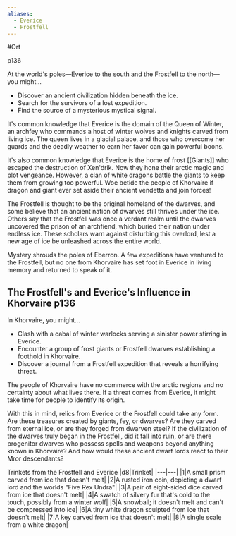 ```yaml
---
aliases:
  - Everice
  - Frostfell
---
```

#Ort 

p136

At the world's poles—Everice to the south and the Frostfell to the north—you might...

- Discover an ancient civilization hidden beneath the ice.
- Search for the survivors of a lost expedition.
- Find the source of a mysterious mystical signal.

It's common knowledge that Everice is the domain of the Queen of Winter, an archfey who commands a host of winter wolves and knights carved from living ice. The queen lives in a glacial palace, and those who overcome her guards and the deadly weather to earn her favor can gain powerful boons.

It's also common knowledge that Everice is the home of frost [[Giants]] who escaped the destruction of Xen'drik. Now they hone their arctic magic and plot vengeance. However, a clan of white dragons battle the giants to keep them from growing too powerful. Woe betide the people of Khorvaire if dragon and giant ever set aside their ancient vendetta and join forces!

The Frostfell is thought to be the original homeland of the dwarves, and some believe that an ancient nation of dwarves still thrives under the ice. Others say that the Frostfell was once a verdant realm until the dwarves uncovered the prison of an archfiend, which buried their nation under endless ice. These scholars warn against disturbing this overlord, lest a new age of ice be unleashed across the entire world.

Mystery shrouds the poles of Eberron. A few expeditions have ventured to the Frostfell, but no one from Khorvaire has set foot in Everice in living memory and returned to speak of it.

## The Frostfell's and Everice's Influence in Khorvaire p136

In Khorvaire, you might...

- Clash with a cabal of winter warlocks serving a sinister power stirring in Everice.
- Encounter a group of frost giants or Frostfell dwarves establishing a foothold in Khorvaire.
- Discover a journal from a Frostfell expedition that reveals a horrifying threat.

The people of Khorvaire have no commerce with the arctic regions and no certainty about what lives there. If a threat comes from Everice, it might take time for people to identify its origin.

With this in mind, relics from Everice or the Frostfell could take any form. Are these treasures created by giants, fey, or dwarves? Are they carved from eternal ice, or are they forged from dwarven steel? If the civilization of the dwarves truly began in the Frostfell, did it fall into ruin, or are there progenitor dwarves who possess spells and weapons beyond anything known in Khorvaire? And how would these ancient dwarf lords react to their Mror descendants?

Trinkets from the Frostfell and Everice
|d8|Trinket|
|---|---|
|1|A small prism carved from ice that doesn't melt|
|2|A rusted iron coin, depicting a dwarf lord and the worlds "Five Rex Undra"|
|3|A pair of eight-sided dice carved from ice that doesn't melt|
|4|A swatch of silvery fur that's cold to the touch, possibly from a winter wolf|
|5|A snowball; it doesn't melt and can't be compressed into ice|
|6|A tiny white dragon sculpted from ice that doesn't melt|
|7|A key carved from ice that doesn't melt|
|8|A single scale from a white dragon|